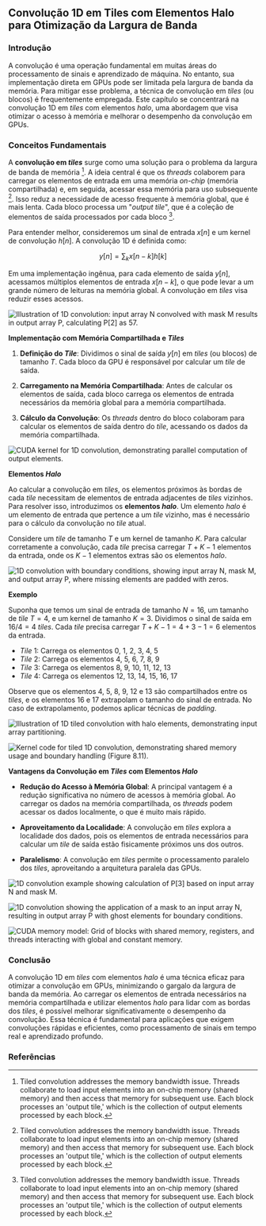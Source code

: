 ## Convolução 1D em Tiles com Elementos Halo para Otimização da Largura de Banda

### Introdução

A convolução é uma operação fundamental em muitas áreas do processamento de sinais e aprendizado de máquina. No entanto, sua implementação direta em GPUs pode ser limitada pela largura de banda da memória. Para mitigar esse problema, a técnica de convolução em *tiles* (ou blocos) é frequentemente empregada. Este capítulo se concentrará na convolução 1D em *tiles* com elementos *halo*, uma abordagem que visa otimizar o acesso à memória e melhorar o desempenho da convolução em GPUs.

### Conceitos Fundamentais

A **convolução em *tiles*** surge como uma solução para o problema da largura de banda de memória [^1]. A ideia central é que os *threads* colaborem para carregar os elementos de entrada em uma memória *on-chip* (memória compartilhada) e, em seguida, acessar essa memória para uso subsequente [^1]. Isso reduz a necessidade de acesso frequente à memória global, que é mais lenta. Cada bloco processa um "*output tile*", que é a coleção de elementos de saída processados por cada bloco [^1].

Para entender melhor, consideremos um sinal de entrada $x[n]$ e um kernel de convolução $h[n]$. A convolução 1D é definida como:

$$y[n] = \sum_{k} x[n-k]h[k]$$

Em uma implementação ingênua, para cada elemento de saída $y[n]$, acessamos múltiplos elementos de entrada $x[n-k]$, o que pode levar a um grande número de leituras na memória global. A convolução em *tiles* visa reduzir esses acessos.

![Illustration of 1D convolution: input array N convolved with mask M results in output array P, calculating P[2] as 57.](./../images/image2.jpg)

**Implementação com Memória Compartilhada e *Tiles***

1.  **Definição do *Tile***: Dividimos o sinal de saída $y[n]$ em *tiles* (ou blocos) de tamanho $T$. Cada bloco da GPU é responsável por calcular um *tile* de saída.

2.  **Carregamento na Memória Compartilhada**: Antes de calcular os elementos de saída, cada bloco carrega os elementos de entrada necessários da memória global para a memória compartilhada.

3.  **Cálculo da Convolução**: Os *threads* dentro do bloco colaboram para calcular os elementos de saída dentro do *tile*, acessando os dados da memória compartilhada.

![CUDA kernel for 1D convolution, demonstrating parallel computation of output elements.](./../images/image3.jpg)

**Elementos *Halo***

Ao calcular a convolução em *tiles*, os elementos próximos às bordas de cada *tile* necessitam de elementos de entrada adjacentes de *tiles* vizinhos. Para resolver isso, introduzimos os **elementos *halo***. Um elemento *halo* é um elemento de entrada que pertence a um *tile* vizinho, mas é necessário para o cálculo da convolução no *tile* atual.

Considere um *tile* de tamanho $T$ e um kernel de tamanho $K$. Para calcular corretamente a convolução, cada *tile* precisa carregar $T + K - 1$ elementos da entrada, onde os $K-1$ elementos extras são os elementos *halo*.

![1D convolution with boundary conditions, showing input array N, mask M, and output array P, where missing elements are padded with zeros.](./../images/image6.jpg)

**Exemplo**

Suponha que temos um sinal de entrada de tamanho $N = 16$, um tamanho de *tile* $T = 4$, e um kernel de tamanho $K = 3$. Dividimos o sinal de saída em $16/4 = 4$ *tiles*. Cada *tile* precisa carregar $T + K - 1 = 4 + 3 - 1 = 6$ elementos da entrada.

*   *Tile* 1: Carrega os elementos 0, 1, 2, 3, 4, 5
*   *Tile* 2: Carrega os elementos 4, 5, 6, 7, 8, 9
*   *Tile* 3: Carrega os elementos 8, 9, 10, 11, 12, 13
*   *Tile* 4: Carrega os elementos 12, 13, 14, 15, 16, 17

Observe que os elementos 4, 5, 8, 9, 12 e 13 são compartilhados entre os *tiles*, e os elementos 16 e 17 extrapolam o tamanho do sinal de entrada. No caso de extrapolamento, podemos aplicar técnicas de *padding*.

![Illustration of 1D tiled convolution with halo elements, demonstrating input array partitioning.](./../images/image7.jpg)

![Kernel code for tiled 1D convolution, demonstrating shared memory usage and boundary handling (Figure 8.11).](./../images/image4.jpg)

**Vantagens da Convolução em *Tiles* com Elementos *Halo***

*   **Redução do Acesso à Memória Global**: A principal vantagem é a redução significativa no número de acessos à memória global. Ao carregar os dados na memória compartilhada, os *threads* podem acessar os dados localmente, o que é muito mais rápido.

*   **Aproveitamento da Localidade**: A convolução em *tiles* explora a localidade dos dados, pois os elementos de entrada necessários para calcular um *tile* de saída estão fisicamente próximos uns dos outros.

*   **Paralelismo**: A convolução em *tiles* permite o processamento paralelo dos *tiles*, aproveitando a arquitetura paralela das GPUs.

![1D convolution example showing calculation of P[3] based on input array N and mask M.](./../images/image11.jpg)

![1D convolution showing the application of a mask to an input array N, resulting in output array P with ghost elements for boundary conditions.](./../images/image9.jpg)

![CUDA memory model: Grid of blocks with shared memory, registers, and threads interacting with global and constant memory.](./../images/image10.jpg)
### Conclusão

A convolução 1D em *tiles* com elementos *halo* é uma técnica eficaz para otimizar a convolução em GPUs, minimizando o gargalo da largura de banda da memória. Ao carregar os elementos de entrada necessários na memória compartilhada e utilizar elementos *halo* para lidar com as bordas dos *tiles*, é possível melhorar significativamente o desempenho da convolução. Essa técnica é fundamental para aplicações que exigem convoluções rápidas e eficientes, como processamento de sinais em tempo real e aprendizado profundo.

### Referências

[^1]: Tiled convolution addresses the memory bandwidth issue. Threads collaborate to load input elements into an on-chip memory (shared memory) and then access that memory for subsequent use. Each block processes an 'output tile,' which is the collection of output elements processed by each block.
<!-- END -->